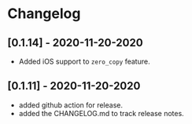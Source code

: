 # Changelog

## [0.1.14] - 2020-11-20-2020

- Added iOS support to `zero_copy` feature.

## [0.1.11] - 2020-11-20-2020

- added github action for release.
- added the CHANGELOG.md to track release notes.
